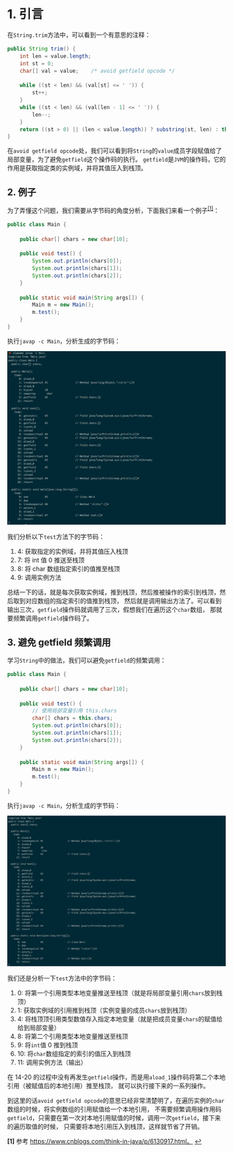 # 1. 引言

在`String.trim`方法中，可以看到一个有意思的注释：
```java
public String trim() {
    int len = value.length;
    int st = 0;
    char[] val = value;    /* avoid getfield opcode */

    while ((st < len) && (val[st] <= ' ')) {
        st++;
    }
    while ((st < len) && (val[len - 1] <= ' ')) {
        len--;
    }
    return ((st > 0) || (len < value.length)) ? substring(st, len) : this;
}
```
在`avoid getfield opcode`处，我们可以看到将`String`的`value`成员字段赋值给了局部变量，为了避免`getfield`这个操作码的执行。
`getfield`是`JVM`的操作码，它的作用是获取指定类的实例域，并将其值压入到栈顶。

## 2. 例子

为了弄懂这个问题，我们需要从字节码的角度分析，下面我们来看一个例子<sup id="a1">[\[1\]](#f1)</sup>：
```java
public class Main {
 
    public char[] chars = new char[10];
 
    public void test() {
        System.out.println(chars[0]);
        System.out.println(chars[1]);
        System.out.println(chars[2]);
    }
 
    public static void main(String args[]) {
        Main m = new Main();
        m.test();
    }
}
```
执行`javap -c Main`，分析生成的字节码：

![Main 字节码][multi-call]

我们分析以下`test`方法下的字节码：
1. 4: 获取指定的实例域，并将其值压入栈顶
2. 7: 将 int 值 0 推送至栈顶
3. 8: 将 char 数组指定索引的值推至栈顶
4. 9: 调用实例方法

总结一下的话，就是每次获取实例域，推到栈顶，然后推被操作的索引到栈顶，然后取到对应数组的指定索引的值推到栈顶，
然后就是调用输出方法了。可以看到输出三次，`getfield`操作码就调用了三次，假想我们在遍历这个`char`数组，
那就要频繁调用`getfield`操作码了。

## 3. 避免 getfield 频繁调用

学习`String`中的做法，我们可以避免`getfield`的频繁调用：
```java
public class Main {
 
    public char[] chars = new char[10];
 
    public void test() {
        // 使用局部变量引用 this.chars
        char[] chars = this.chars;
        System.out.println(chars[0]);
        System.out.println(chars[1]);
        System.out.println(chars[2]);
    }
 
    public static void main(String args[]) {
        Main m = new Main();
        m.test();
    }
}
```
执行`javap -c Main`，分析生成的字节码：

![优化 Main][one-call]

我们还是分析一下`test`方法中的字节码：
1. 0: 将第一个引用类型本地变量推送至栈顶（就是将局部变量引用`chars`放到栈顶）
2. 1: 获取实例域的引用推到栈顶（实例变量的成员`chars`放到栈顶）
3. 4: 将栈顶顶引用类型数值存入指定本地变量（就是把成员变量`chars`的赋值给给到局部变量）
4. 8: 将第二个引用类型本地变量推送至栈顶
5. 9: 将`int`值 0 推到栈顶
6. 10: 将`char`数组指定的索引的值压入到栈顶
7. 11: 调用实例方法（输出）

在 14-20 的过程中没有再发生`getfield`操作，而是用`aload_1`操作码将第二个本地引用（被赋值后的本地引用）推至栈顶，
就可以执行接下来的一系列操作。

到这里的话`avoid getfield opcode`的意思已经非常清楚明了，在遍历实例的`char`数组的时候，将实例数组的引用赋值给一个本地引用，
不需要频繁调用操作用码`getfield`，只需要在第一次对本地引用赋值的时候，调用一次`getfield`，接下来的遍历取值的时候，
只需要将本地引用压入到栈顶，这样就节省了开销。


[multi-call]: ../../../res/img/getfield-multi-call.png
[one-call]: ../../../res/img/getfield-one-call.png

<b id="f1">\[1\]</b> 参考 https://www.cnblogs.com/think-in-java/p/6130917.html。 [↩](#a1) 